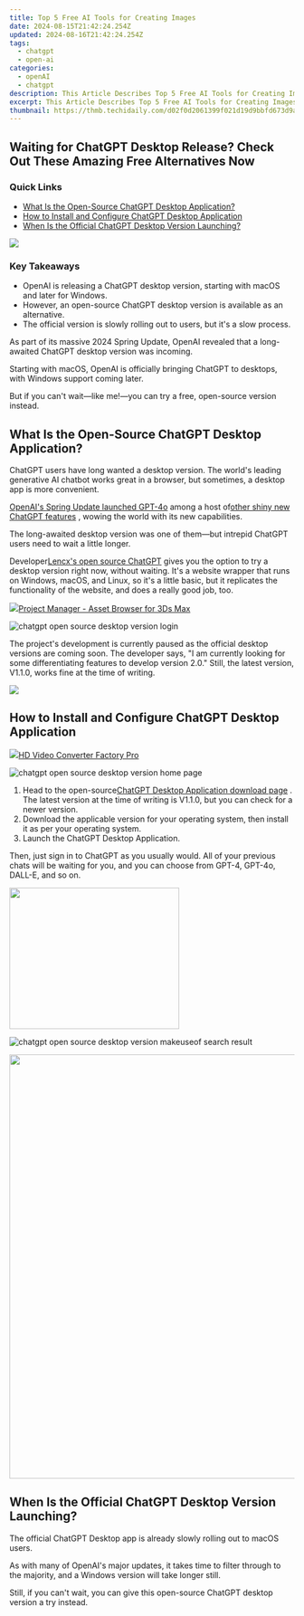 ```yaml
---
title: Top 5 Free AI Tools for Creating Images
date: 2024-08-15T21:42:24.254Z
updated: 2024-08-16T21:42:24.254Z
tags:
  - chatgpt
  - open-ai
categories:
  - openAI
  - chatgpt
description: This Article Describes Top 5 Free AI Tools for Creating Images
excerpt: This Article Describes Top 5 Free AI Tools for Creating Images
thumbnail: https://thmb.techidaily.com/d02f0d2061399f021d19d9bbfd673d9a86e50237396b8522657b45e5482dbe37.jpg
---
```


## Waiting for ChatGPT Desktop Release? Check Out These Amazing Free Alternatives Now

### Quick Links

* [What Is the Open-Source ChatGPT Desktop Application?](https://www.makeuseof.com/cant-wait-for-the-chatgpt-desktop-app-try-this-open-source-alternative-instead/#what-is-the-open-source-chatgpt-desktop-application)
* [How to Install and Configure ChatGPT Desktop Application](https://www.makeuseof.com/cant-wait-for-the-chatgpt-desktop-app-try-this-open-source-alternative-instead/#how-to-install-and-configure-chatgpt-desktop-application)
* [When Is the Official ChatGPT Desktop Version Launching?](https://www.makeuseof.com/cant-wait-for-the-chatgpt-desktop-app-try-this-open-source-alternative-instead/#when-is-the-official-chatgpt-desktop-version-launching)

<!-- affiliate ads begin -->
<a href="https://shop.copernic.com/order/checkout.php?PRODS=41033095&QTY=1&AFFILIATE=108875&CART=1"><img src="https://secure.2checkout.com/images/merchant/8d30aa96e72440759f74bd2306c1fa3d/Copernic-2023-Affiliate-728x90-Advanced-3YR.png" border="0"></a>
<!-- affiliate ads end -->
### Key Takeaways

* OpenAI is releasing a ChatGPT desktop version, starting with macOS and later for Windows.
* However, an open-source ChatGPT desktop version is available as an alternative.
* The official version is slowly rolling out to users, but it's a slow process.

 As part of its massive 2024 Spring Update, OpenAI revealed that a long-awaited ChatGPT desktop version was incoming.

 Starting with macOS, OpenAI is officially bringing ChatGPT to desktops, with Windows support coming later.

 But if you can't wait—like me!—you can try a free, open-source version instead.

## What Is the Open-Source ChatGPT Desktop Application?

 ChatGPT users have long wanted a desktop version. The world's leading generative AI chatbot works great in a browser, but sometimes, a desktop app is more convenient.

[OpenAI's Spring Update launched GPT-4o](https://www.makeuseof.com/how-gpt-4o-works-is-it-free/) among a host of[other shiny new ChatGPT features](https://www.makeuseof.com/chatgpt-new-features-spring-update/) , wowing the world with its new capabilities.

 The long-awaited desktop version was one of them—but intrepid ChatGPT users need to wait a little longer.

 Developer[Lencx's open source ChatGPT](https://github.com/lencx/ChatGPT) gives you the option to try a desktop version right now, without waiting. It's a website wrapper that runs on Windows, macOS, and Linux, so it's a little basic, but it replicates the functionality of the website, and does a really good job, too.

<!-- affiliate ads begin -->
<a href="https://secure.2checkout.com/order/checkout.php?PRODS=4709458&QTY=1&AFFILIATE=108875&CART=1"><img src="https://3d-kstudio.com/wp-content/uploads/2014/02/Project-Manager-3D-Models-4-800x800.jpg" border="0">Project Manager - Asset Browser for 3Ds Max</a>
<!-- affiliate ads end -->
![chatgpt open source desktop version login](https://static1.makeuseofimages.com/wordpress/wp-content/uploads/2024/05/chatgpt-open-source-desktop-version-login.jpg)

 The project's development is currently paused as the official desktop versions are coming soon. The developer says, "I am currently looking for some differentiating features to develop version 2.0." Still, the latest version, V1.1.0, works fine at the time of writing.

<!-- affiliate ads begin -->
<a href="https://shop.systoolsgroup.com/affiliate.php?ACCOUNT=SYSTOOBY&AFFILIATE=108875&PATH=https%3A%2F%2Fwww.systoolsgroup.com%3FAFFILIATE%3D108875%26RESOURCE%3DSysTools%2BSQL%2BRecovery"><img src="https://www.systoolsgroup.com/box/sql-recovery.png" border="0"></a>
<!-- affiliate ads end -->
## How to Install and Configure ChatGPT Desktop Application

<!-- affiliate ads begin -->
<a href="https://secure.2checkout.com/order/checkout.php?PRODS=4537546&QTY=1&AFFILIATE=108875&CART=1"><img src="https://secure.avangate.com/images/merchant/4b0a0290ad7df100b77e86839989a75e/products/7_copy_2_2_hdpro.png" border="0">HD Video Converter Factory Pro</a>
<!-- affiliate ads end -->
![chatgpt open source desktop version home page](https://static1.makeuseofimages.com/wordpress/wp-content/uploads/2024/05/chatgpt-open-source-desktop-version-home-page.jpg)

1. Head to the open-source[ChatGPT Desktop Application download page](https://github.com/lencx/ChatGPT/releases/tag/v1.1.0) . The latest version at the time of writing is V1.1.0, but you can check for a newer version.
2. Download the applicable version for your operating system, then install it as per your operating system.
3. Launch the ChatGPT Desktop Application.

 Then, just sign in to ChatGPT as you usually would. All of your previous chats will be waiting for you, and you can choose from GPT-4, GPT-4o, DALL-E, and so on.

<!-- affiliate ads begin -->
<a href="https://boody-eco-wear.pxf.io/c/5597632/1567905/13846" target="_top" id="1567905"><img src="//a.impactradius-go.com/display-ad/13846-1567905" border="0" alt="" width="300" height="250"/></a><img height="0" width="0" src="https://imp.pxf.io/i/5597632/1567905/13846" style="position:absolute;visibility:hidden;" border="0" />
<!-- affiliate ads end -->
![chatgpt open source desktop version makeuseof search result](https://static1.makeuseofimages.com/wordpress/wp-content/uploads/2024/05/chatgpt-open-source-desktop-version-makeuseof-search-result.jpg)

<!-- affiliate ads begin -->
<a href="https://zebaoaffiliateprogram.pxf.io/c/5597632/1853659/21526" target="_top" id="1853659"><img src="//a.impactradius-go.com/display-ad/21526-1853659" border="0" alt="" width="1920" height="750"/></a><img height="0" width="0" src="https://imp.pxf.io/i/5597632/1853659/21526" style="position:absolute;visibility:hidden;" border="0" />
<!-- affiliate ads end -->
## When Is the Official ChatGPT Desktop Version Launching?

 The official ChatGPT Desktop app is already slowly rolling out to macOS users.

 As with many of OpenAI's major updates, it takes time to filter through to the majority, and a Windows version will take longer still.

 Still, if you can't wait, you can give this open-source ChatGPT desktop version a try instead.


<ins class="adsbygoogle"
     style="display:block"
     data-ad-format="autorelaxed"
     data-ad-client="ca-pub-7571918770474297"
     data-ad-slot="1223367746"></ins>



<ins class="adsbygoogle"
     style="display:block"
     data-ad-client="ca-pub-7571918770474297"
     data-ad-slot="8358498916"
     data-ad-format="auto"
     data-full-width-responsive="true"></ins>


